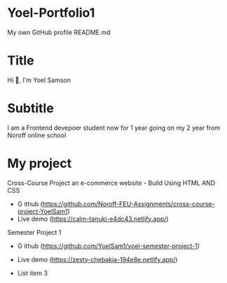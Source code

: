 # Yoel-Portfolio1

My own GitHub profile README.md

# Title

Hi 👋, I'm Yoel Samson

# Subtitle

I am a Frontend devepoer student now for 1 year going on my 2 year from Noroff online school

# My project

Cross-Course Project an e-commerce website - Build Using HTML AND CSS

- G ithub (https://github.com/Noroff-FEU-Assignments/cross-course-project-YoelSam1)
- Live demo (https://calm-tanuki-e4dc43.netlify.app/)

Semester Project 1

- G ithub (https://github.com/YoelSam1/yoel-semester-project-1)
- Live demo (https://zesty-chebakia-194e8e.netlify.app/)

- List item 3
